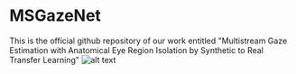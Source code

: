 # MSGazeNet
This is the official github repository of our work entitled "Multistream Gaze Estimation with Anatomical Eye Region Isolation by Synthetic to Real Transfer Learning"
![alt text](https://github.com/[z-mahmud22/MSGazeNet/blob/figures/new_model.pdf?raw=true)
